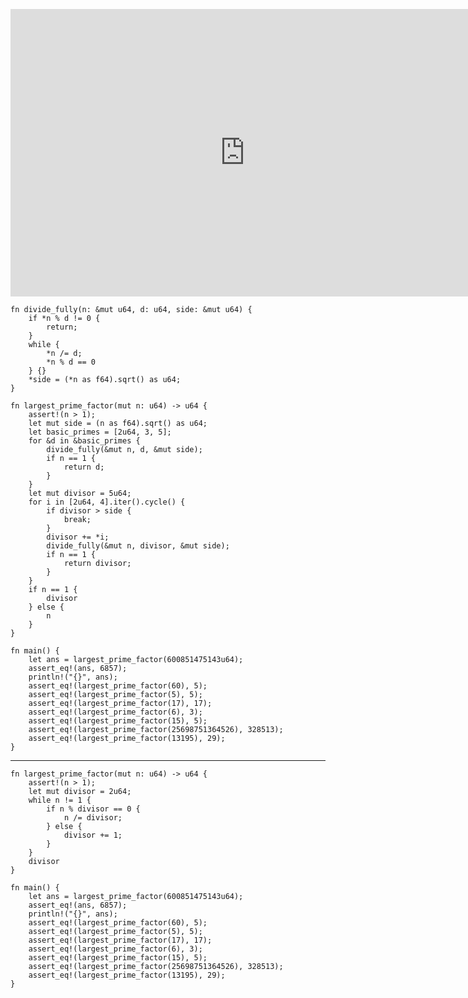 <htmnl><iframe src="https://docs.google.com/presentation/d/e/2PACX-1vSTrpjghGiCjA0R9p38sLYptZYTiHKxk_Xljri6TMzeMCjf7lyjq1WSWaIKIJxBDG_sc7dpzfyhbaqz/embed?start=false&loop=false&delayms=60000" frameborder="0" width="750" height="460" allowfullscreen="true" mozallowfullscreen="true" webkitallowfullscreen="true"></iframe></html>

```rust,editable
fn divide_fully(n: &mut u64, d: u64, side: &mut u64) {
    if *n % d != 0 {
        return;
    }
    while {
        *n /= d;
        *n % d == 0
    } {}
    *side = (*n as f64).sqrt() as u64;
}

fn largest_prime_factor(mut n: u64) -> u64 {
    assert!(n > 1);
    let mut side = (n as f64).sqrt() as u64;
    let basic_primes = [2u64, 3, 5];
    for &d in &basic_primes {
        divide_fully(&mut n, d, &mut side);
        if n == 1 {
            return d;
        }
    }
    let mut divisor = 5u64;
    for i in [2u64, 4].iter().cycle() {
        if divisor > side {
            break;
        }
        divisor += *i;
        divide_fully(&mut n, divisor, &mut side);
        if n == 1 {
            return divisor;
        }
    }
    if n == 1 {
        divisor
    } else {
        n
    }
}

fn main() {
    let ans = largest_prime_factor(600851475143u64);
    assert_eq!(ans, 6857);
    println!("{}", ans);
    assert_eq!(largest_prime_factor(60), 5);
    assert_eq!(largest_prime_factor(5), 5);
    assert_eq!(largest_prime_factor(17), 17);
    assert_eq!(largest_prime_factor(6), 3);
    assert_eq!(largest_prime_factor(15), 5);
    assert_eq!(largest_prime_factor(25698751364526), 328513);
    assert_eq!(largest_prime_factor(13195), 29);
}

```
---
```rust,editable
fn largest_prime_factor(mut n: u64) -> u64 {
    assert!(n > 1);
    let mut divisor = 2u64;
    while n != 1 {
        if n % divisor == 0 {
            n /= divisor;
        } else {
            divisor += 1;
        }
    }
    divisor
}

fn main() {
    let ans = largest_prime_factor(600851475143u64);
    assert_eq!(ans, 6857);
    println!("{}", ans);
    assert_eq!(largest_prime_factor(60), 5);
    assert_eq!(largest_prime_factor(5), 5);
    assert_eq!(largest_prime_factor(17), 17);
    assert_eq!(largest_prime_factor(6), 3);
    assert_eq!(largest_prime_factor(15), 5);
    assert_eq!(largest_prime_factor(25698751364526), 328513);
    assert_eq!(largest_prime_factor(13195), 29);
}
```